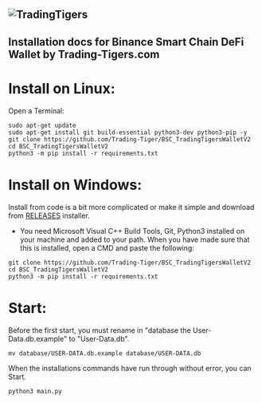 ![TradingTigers](https://trading-tigers.com/logos/TradingTigers.png)  
---
## Installation docs for Binance Smart Chain DeFi Wallet by Trading-Tigers.com 

# Install on Linux:
Open a Terminal:
```shell
sudo apt-get update
sudo apt-get install git build-essential python3-dev python3-pip -y
git clone https://github.com/Trading-Tiger/BSC_TradingTigersWalletV2
cd BSC_TradingTigersWalletV2
python3 -m pip install -r requirements.txt

```
# Install on Windows:
Install from code is a bit more complicated or make it simple and download from [RELEASES](https://github.com/Trading-Tiger/BSC_TradingTigersWalletV2/releases) installer.  

- You need Microsoft Visual C++ Build Tools, Git, Python3 installed on your machine and added to your path.
When you have made sure that this is installed, open a CMD and paste the following:
```shell
git clone https://github.com/Trading-Tiger/BSC_TradingTigersWalletV2
cd BSC_TradingTigersWalletV2
python3 -m pip install -r requirements.txt

```


# Start:
Before the first start, you must rename in "database the User-Data.db.example" to "User-Data.db".
```shell
mv database/USER-DATA.db.example database/USER-DATA.db

```

When the installations commands have run through without error, you can Start.

```shell
python3 main.py

```
